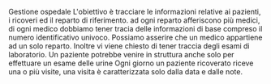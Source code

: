 Gestione ospedale
L'obiettivo è tracciare le informazioni relative ai pazienti, i ricoveri ed il reparto di riferimento.
ad ogni reparto afferiscono più medici, di ogni medico dobbiamo tener tracia delle informazioni di base compreso il numero identificativo univoco.
Possiamo asserire che un medico appartiene ad un solo reparto.
Inoltre vi viene chiesto di tener traccia degli esami di laboratorio.
Un paziente potrebbe venire in struttura anche solo per effettuare un esame delle urine
Ogni giorno un paziente ricoverato riceve una o più visite, una visita è caratterizzata solo dalla data e dalle note.